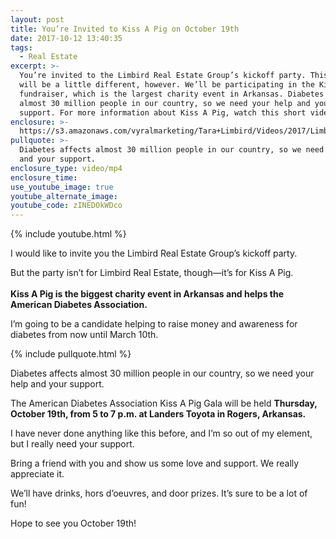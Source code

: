 ```yaml
---
layout: post
title: You’re Invited to Kiss A Pig on October 19th
date: 2017-10-12 13:40:35
tags:
  - Real Estate
excerpt: >-
  You’re invited to the Limbird Real Estate Group’s kickoff party. This year’s
  will be a little different, however. We’ll be participating in the Kiss A Pig
  fundraiser, which is the largest charity event in Arkansas. Diabetes affects
  almost 30 million people in our country, so we need your help and your
  support. For more information about Kiss A Pig, watch this short video.
enclosure: >-
  https://s3.amazonaws.com/vyralmarketing/Tara+Limbird/Videos/2017/Limbird+Real+Estate+Group-.mp4
pullquote: >-
  Diabetes affects almost 30 million people in our country, so we need your help
  and your support.
enclosure_type: video/mp4
enclosure_time:
use_youtube_image: true
youtube_alternate_image:
youtube_code: zINEDOkWDco
---
```



{% include youtube.html %}

I would like to invite you the Limbird Real Estate Group’s kickoff party.

But the party isn’t for Limbird Real Estate, though—it’s for Kiss A Pig.<br><br>**Kiss A Pig is the biggest charity event in Arkansas and helps the American Diabetes Association.**

I’m going to be a candidate helping to raise money and awareness for diabetes from now until March 10th.

{% include pullquote.html %}

Diabetes affects almost 30 million people in our country, so we need your help and your support.

The American Diabetes Association Kiss A Pig Gala will be held **Thursday, October 19th, from 5 to 7 p.m. at Landers Toyota in Rogers, Arkansas.**

I have never done anything like this before, and I’m so out of my element, but I really need your support.

Bring a friend with you and show us some love and support. We really appreciate it.

We’ll have drinks, hors d’oeuvres, and door prizes. It’s sure to be a lot of fun!

Hope to see you October 19th!